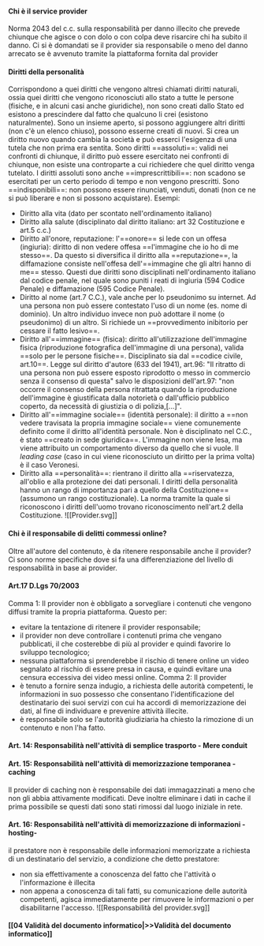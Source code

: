 #### Chi è il service provider
Norma 2043 del c.c. sulla responsabilità per danno illecito che prevede chiunque che agisce o con dolo o con colpa deve risarcire chi ha subito il danno.
Ci si è domandati se il provider sia responsabile o meno del danno arrecato se è avvenuto tramite la piattaforma fornita dal provider
#### Diritti della personalità
Corrispondono a quei diritti che vengono altresì chiamati diritti naturali, ossia quei diritti che vengono riconosciuti allo stato a tutte le persone (fisiche, e in alcuni casi anche giuridiche), non sono creati dallo Stato ed esistono a prescindere dal fatto che qualcuno li crei (esistono naturalmente).
Sono un insieme aperto, si possono aggiungere altri diritti (non c'è un elenco chiuso), possono esserne creati di nuovi.
Si crea un diritto nuovo quando cambia la società e può esserci l'esigenza di una tutela che non prima era sentita.
Sono diritti ==assoluti==: validi nei confronti di chiunque, il diritto può essere esercitato nei confronti di chiunque, non esiste una controparte a cui richiedere che quel diritto venga tutelato. I diritti assoluti sono anche ==imprescrittibili==: non scadono se esercitati per un certo periodo di tempo e non vengono prescritti. Sono ==indisponibili==: non possono essere rinunciati, venduti, donati (non ce ne si può liberare e non si possono acquistare).
Esempi:
- Diritto alla vita (dato per scontato nell'ordinamento italiano)
- Diritto alla salute (disciplinato dal diritto italiano: art 32 Costituzione e art.5 c.c.)
- Diritto all'onore, reputazione: l'==onore== si lede con un offesa (ingiuria): diritto di non vedere offesa ==l'immagine che io ho di me stesso==. Da questo si diversifica il diritto alla ==reputazione==, la diffamazione consiste nell'offesa dell'==immagine che gli altri hanno di me== stesso. Questi due diritti sono disciplinati nell'ordinamento italiano dal codice penale, nel quale sono puniti i reati di ingiuria (594 Codice Penale) e diffamazione (595 Codice Penale).
- Diritto al nome (art.7 C.C.), vale anche per lo pseudonimo su internet. Ad una persona non può essere contestato l'uso di un nome (es. nome di dominio). Un altro individuo invece non può adottare il nome (o pseudonimo) di un altro. Si richiede un ==provvedimento inibitorio per cessare il fatto lesivo==.
- Diritto all'==immagine== (fisica): diritto all'utilizzazione dell'immagine fisica (riproduzione fotografica dell'immagine di una persona), valida ==solo per le persone fisiche==. Disciplinato sia dal ==codice civile, art.10==. Legge sul diritto d'autore (633 del 1941), art.96: "Il ritratto di una persona non può essere esposto riprodotto o messo in commercio senza il consenso di questa" salvo le disposizioni dell'art.97: "non occorre il consenso della persona ritrattata quando la riproduzione dell'immagine è giustificata dalla notorietà o dall'ufficio pubblico coperto, da necessità di giustizia o di polizia,\[...\]".
- Diritto all'==immagine sociale== (identità personale): il diritto a ==non vedere travisata la propria immagine sociale== viene comunemente definito come il diritto all'identità personale. Non è disciplinato nel C.C., è stato ==creato in sede giuridica==. L'immagine non viene lesa, ma viene attribuito un comportamento diverso da quello che si vuole. Il *leading case* (caso in cui viene riconosciuto un diritto per la prima volta) è il caso Veronesi. 
- Diritto alla ==personalità==: rientrano il diritto alla ==riservatezza, all'oblio e alla protezione dei dati personali. I diritti della personalità hanno un rango di importanza pari a quello della Costituzione== (assumono un rango costituzionale). La norma tramite la quale si riconoscono i diritti dell'uomo trovano riconoscimento nell'art.2 della Costituzione.
  ![[Provider.svg]]
#### Chi è il responsabile di delitti commessi online?
Oltre all'autore del contenuto, è da ritenere responsabile anche il provider?
Ci sono norme specifiche dove si fa una differenziazione del livello di responsabilità in base ai provider.

#### Art.17 D.Lgs 70/2003
Comma 1: Il provider non è obbligato a sorvegliare i contenuti che vengono diffusi tramite la propria piattaforma. Questo per:
- evitare la tentazione di ritenere il provider responsabile;
- il provider non deve controllare i contenuti prima che vengano pubblicati, il che costerebbe di più al provider e quindi favorire lo sviluppo tecnologico;
- nessuna piattaforma si prenderebbe il rischio di tenere online un video segnalato al rischio di essere presa in causa, e quindi evitare una censura eccessiva dei video messi online.
Comma 2: 
Il provider
- è tenuto a fornire senza indugio, a richiesta delle autorità competenti, le informazioni in suo possesso che consentano l'identificazione del destinatario dei suoi servizi con cui ha accordi di memorizzazione dei dati, al fine di individuare e prevenire attività illecite.
- è responsabile solo se l'autorità giudiziaria ha chiesto la rimozione di un contenuto e non l'ha fatto.
#### Art. 14: Responsabilità  nell'attività di semplice trasporto  -  Mere conduit
#### Art. 15: Responsabilità nell'attività di memorizzazione temporanea - caching
Il provider di caching non è responsabile dei dati immagazzinati a meno che non gli abbia attivamente modificati. Deve inoltre eliminare i dati in cache il prima possibile se questi dati sono stati rimossi dal luogo iniziale in rete.
#### Art. 16: Responsabilità nell'attività di memorizzazione di informazioni -hosting-
il  prestatore  non è responsabile   delle  informazioni  memorizzate  a  richiesta  di  un destinatario del servizio, a condizione che detto prestatore:
- non  sia  effettivamente  a conoscenza del fatto che l'attività o l'informazione è  illecita
-  non  appena  a  conoscenza  di  tali fatti, su comunicazione delle autorità competenti,  agisca  immediatamente  per  rimuovere  le informazioni o per disabilitarne l'accesso.
![[Responsabilità del provider.svg]]
#### [[04 Validità del documento informatico|>>Validità del documento informatico]]